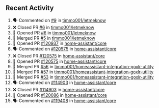 ## Recent Activity

<!--START_SECTION:activity-->
1. 🗣 Commented on [#9](https://github.com/timmo001/letmeknow/issues/9) in [timmo001/letmeknow](https://github.com/timmo001/letmeknow)
2. ❌ Closed PR [#6](https://github.com/timmo001/letmeknow/pull/6) in [timmo001/letmeknow](https://github.com/timmo001/letmeknow)
3. 💪 Opened PR [#6](https://github.com/timmo001/letmeknow/pull/6) in [timmo001/letmeknow](https://github.com/timmo001/letmeknow)
4. 🎉 Merged PR [#5](https://github.com/timmo001/letmeknow/pull/5) in [timmo001/letmeknow](https://github.com/timmo001/letmeknow)
5. 💪 Opened PR [#120937](https://github.com/home-assistant/core/pull/120937) in [home-assistant/core](https://github.com/home-assistant/core)
6. 🗣 Commented on [#120575](https://github.com/home-assistant/core/issues/120575) in [home-assistant/core](https://github.com/home-assistant/core)
7. ❌ Closed PR [#120575](https://github.com/home-assistant/core/pull/120575) in [home-assistant/core](https://github.com/home-assistant/core)
8. 💪 Opened PR [#120575](https://github.com/home-assistant/core/pull/120575) in [home-assistant/core](https://github.com/home-assistant/core)
9. 🎉 Merged PR [#56](https://github.com/timmo001/homeassistant-integration-goxlr-utility/pull/56) in [timmo001/homeassistant-integration-goxlr-utility](https://github.com/timmo001/homeassistant-integration-goxlr-utility)
10. 🎉 Merged PR [#57](https://github.com/timmo001/homeassistant-integration-goxlr-utility/pull/57) in [timmo001/homeassistant-integration-goxlr-utility](https://github.com/timmo001/homeassistant-integration-goxlr-utility)
11. 🎉 Merged PR [#53](https://github.com/timmo001/homeassistant-integration-goxlr-utility/pull/53) in [timmo001/homeassistant-integration-goxlr-utility](https://github.com/timmo001/homeassistant-integration-goxlr-utility)
12. 🗣 Commented on [#114903](https://github.com/home-assistant/core/issues/114903) in [home-assistant/core](https://github.com/home-assistant/core)
13. ❌ Closed PR [#114903](https://github.com/home-assistant/core/pull/114903) in [home-assistant/core](https://github.com/home-assistant/core)
14. 💪 Opened PR [#120086](https://github.com/home-assistant/core/pull/120086) in [home-assistant/core](https://github.com/home-assistant/core)
15. 🗣 Commented on [#119408](https://github.com/home-assistant/core/issues/119408) in [home-assistant/core](https://github.com/home-assistant/core)
<!--END_SECTION:activity-->
